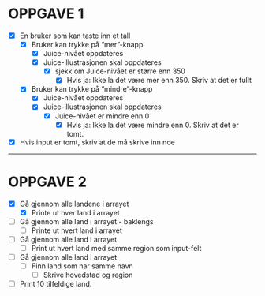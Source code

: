 # OPPGAVE 1

- [x] En bruker som kan taste inn et tall
  - [x] Bruker kan trykke på “mer”-knapp
    - [x] Juice-nivået oppdateres
    - [x] Juice-illustrasjonen skal oppdateres
      - [x] sjekk om Juice-nivået er større enn 350
        - [x] Hvis ja: Ikke la det være mer enn 350. Skriv at det er fullt
  - [x] Bruker kan trykke på “mindre”-knapp
    - [x] Juice-nivået oppdateres
    - [x] Juice-illustrasjonen skal oppdateres
      - [x] Juice-nivået er mindre enn 0
        - [x] Hvis ja: Ikke la det være mindre enn 0. Skriv at det er tomt.
- [x] Hvis input er tomt, skriv at de må skrive inn noe

---

# OPPGAVE 2

- [x] Gå gjennom alle landene i arrayet
  - [x] Printe ut hver land i arrayet
- [ ] Gå gjennom alle land i arrayet - baklengs
  - [ ] Printe ut hvert land i arrayet
- [ ] Gå gjennom alle land i arrayet
  - [ ] Print ut hvert land med samme region som input-felt
- [ ] Gå gjennom alle land i arrayet
  - [ ] Finn land som har samme navn
    - [ ] Skrive hovedstad og region
- [ ] Print 10 tilfeldige land.
